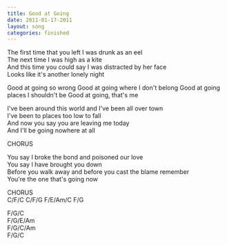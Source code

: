 ```yaml
---
title: Good at Going
date: 2011-01-17-2011
layout: song
categories: finished
---
```

The first time that you left I was drunk as an eel  
The next time I was high as a kite  
And this time you could say I was distracted by her face  
Looks like it's another lonely night

<div class="chorus">Good at going so wrong  
Good at going where I don't belong  
Good at going places I shouldn't be  
Good at going, that's me</div>

I've been around this world and I've been all over town  
I've been to places too low to fall  
And now you say you are leaving me today  
And I'll be going nowhere at all

<div class="chorus">CHORUS</div>

You say I broke the bond and poisoned our love  
You say I have brought you down  
Before you walk away and before you cast the blame remember  
You're the one that's going now

<div class="chorus">CHORUS</div>
<div class="chords">C/F/C  
C/F/G  
F/E/Am/C  
F/G  

F/G/C  
F/G/E/Am  
F/G/C/Am  
F/G/C</div>
